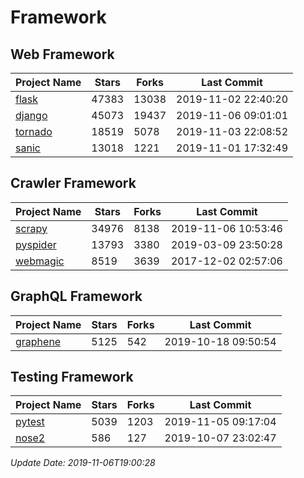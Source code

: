 # Framework

## Web Framework

| Project Name | Stars | Forks | Last Commit |
| ------------ | ----- | ----- | ----------- |
| [flask](https://github.com/pallets/flask) | 47383 | 13038 | 2019-11-02 22:40:20 |
| [django](https://github.com/django/django) | 45073 | 19437 | 2019-11-06 09:01:01 |
| [tornado](https://github.com/tornadoweb/tornado) | 18519 | 5078 | 2019-11-03 22:08:52 |
| [sanic](https://github.com/huge-success/sanic) | 13018 | 1221 | 2019-11-01 17:32:49 |

## Crawler Framework

| Project Name | Stars | Forks | Last Commit |
| ------------ | ----- | ----- | ----------- |
| [scrapy](https://github.com/scrapy/scrapy) | 34976 | 8138 | 2019-11-06 10:53:46 |
| [pyspider](https://github.com/binux/pyspider) | 13793 | 3380 | 2019-03-09 23:50:28 |
| [webmagic](https://github.com/code4craft/webmagic) | 8519 | 3639 | 2017-12-02 02:57:06 |

## GraphQL Framework

| Project Name | Stars | Forks | Last Commit |
| ------------ | ----- | ----- | ----------- |
| [graphene](https://github.com/graphql-python/graphene) | 5125 | 542 | 2019-10-18 09:50:54 |

## Testing Framework

| Project Name | Stars | Forks | Last Commit |
| ------------ | ----- | ----- | ----------- |
| [pytest](https://github.com/pytest-dev/pytest) | 5039 | 1203 | 2019-11-05 09:17:04 |
| [nose2](https://github.com/nose-devs/nose2) | 586 | 127 | 2019-10-07 23:02:47 |

*Update Date: 2019-11-06T19:00:28*